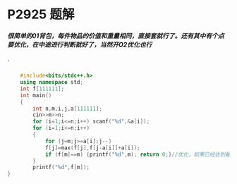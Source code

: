 # P2925 题解

##### 很简单的01背包，每件物品的价值和重量相同，直接套就行了。还有其中有个点要优化，在中途进行判断就好了，当然开O2优化也行

`

```cpp
    #include<bits/stdc++.h>
    using namespace std;
    int f[111111];
    int main()
    {
        int n,m,i,j,a[111111];
        cin>>m>>n;
        for (i=1;i<=n;i++) scanf("%d",&a[i]);
        for (i=1;i<=n;i++)
        {
            for (j=m;j>=a[i];j--)
            f[j]=max(f[j],f[j-a[i]]+a[i]);
            if (f[m]==m) {printf("%d",m); return 0;}//优化，如果已经达到最好的结果（装满），就直接退掉
        }
        printf("%d",f[m]);
}
```